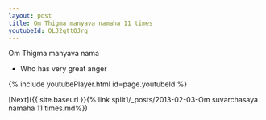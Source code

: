 ```yaml
---
layout: post
title: Om Thigma manyava namaha 11 times
youtubeId: OLJ2qttOJrg
---
```

 
 
Om Thigma manyava nama 
 
 -  Who has very great anger 
 
  
 
  
 
 
 
 
 
 


{% include youtubePlayer.html id=page.youtubeId %}
 
[Next]({{ site.baseurl }}{% link  split1/_posts/2013-02-03-Om suvarchasaya namaha 11 times.md%})
 
